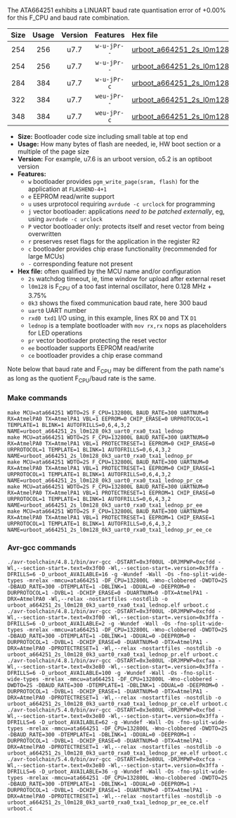 The ATA664251 exhibits a LINUART baud rate quantisation error of +0.00% for this F_CPU and baud rate combination.

|Size|Usage|Version|Features|Hex file|
|:-:|:-:|:-:|:-:|:--|
|254|256|u7.7|`w-u-jPr--`|[urboot_a664251_2s_l0m128_0k3_uart0_rxa0_txa1_lednop.hex](https://raw.githubusercontent.com/stefanrueger/urboot.hex/main/mcus/ata664251/watchdog_2_s/internal_oscillator_l%2B3.75%25/%2B0m128000_hz/%2B%2B%2B0k3_baud/uart0_rxa0_txa1/lednop/urboot_a664251_2s_l0m128_0k3_uart0_rxa0_txa1_lednop.hex)|
|254|256|u7.7|`w-u-jPr--`|[urboot_a664251_2s_l0m128_0k3_uart0_rxa0_txa1_lednop_pr.hex](https://raw.githubusercontent.com/stefanrueger/urboot.hex/main/mcus/ata664251/watchdog_2_s/internal_oscillator_l%2B3.75%25/%2B0m128000_hz/%2B%2B%2B0k3_baud/uart0_rxa0_txa1/lednop/urboot_a664251_2s_l0m128_0k3_uart0_rxa0_txa1_lednop_pr.hex)|
|284|384|u7.7|`w-u-jPr-c`|[urboot_a664251_2s_l0m128_0k3_uart0_rxa0_txa1_lednop_pr_ce.hex](https://raw.githubusercontent.com/stefanrueger/urboot.hex/main/mcus/ata664251/watchdog_2_s/internal_oscillator_l%2B3.75%25/%2B0m128000_hz/%2B%2B%2B0k3_baud/uart0_rxa0_txa1/lednop/urboot_a664251_2s_l0m128_0k3_uart0_rxa0_txa1_lednop_pr_ce.hex)|
|322|384|u7.7|`weu-jPr--`|[urboot_a664251_2s_l0m128_0k3_uart0_rxa0_txa1_lednop_pr_ee.hex](https://raw.githubusercontent.com/stefanrueger/urboot.hex/main/mcus/ata664251/watchdog_2_s/internal_oscillator_l%2B3.75%25/%2B0m128000_hz/%2B%2B%2B0k3_baud/uart0_rxa0_txa1/lednop/urboot_a664251_2s_l0m128_0k3_uart0_rxa0_txa1_lednop_pr_ee.hex)|
|348|384|u7.7|`weu-jPr-c`|[urboot_a664251_2s_l0m128_0k3_uart0_rxa0_txa1_lednop_pr_ee_ce.hex](https://raw.githubusercontent.com/stefanrueger/urboot.hex/main/mcus/ata664251/watchdog_2_s/internal_oscillator_l%2B3.75%25/%2B0m128000_hz/%2B%2B%2B0k3_baud/uart0_rxa0_txa1/lednop/urboot_a664251_2s_l0m128_0k3_uart0_rxa0_txa1_lednop_pr_ee_ce.hex)|

- **Size:** Bootloader code size including small table at top end
- **Usage:** How many bytes of flash are needed, ie, HW boot section or a multiple of the page size
- **Version:** For example, u7.6 is an urboot version, o5.2 is an optiboot version
- **Features:**
  + `w` bootloader provides `pgm_write_page(sram, flash)` for the application at `FLASHEND-4+1`
  + `e` EEPROM read/write support
  + `u` uses urprotocol requiring `avrdude -c urclock` for programming
  + `j` vector bootloader: applications *need to be patched externally*, eg, using `avrdude -c urclock`
  + `P` vector bootloader only: protects itself and reset vector from being overwritten
  + `r` preserves reset flags for the application in the register R2
  + `c` bootloader provides chip erase functionality (recommended for large MCUs)
  + `-` corresponding feature not present
- **Hex file:** often qualified by the MCU name and/or configuration
  + `2s` watchdog timeout, ie, time window for upload after external reset
  + `l0m128` is F<sub>CPU</sub> of a too fast internal oscillator, here 0.128 MHz + 3.75%
  + `0k3` shows the fixed communication baud rate, here 300 baud
  + `uart0` UART number
  + `rxd0 txd1` I/O using, in this example, lines RX `D0` and TX `D1`
  + `lednop` is a template bootloader with `mov rx,rx` nops as placeholders for LED operations
  + `pr` vector bootloader protecting the reset vector
  + `ee` bootloader supports EEPROM read/write
  + `ce` bootloader provides a chip erase command


Note below that baud rate and F<sub>CPU</sub> may be different from the path name's as long as the quotient F<sub>CPU</sub>/baud rate is the same.

### Make commands
```
make MCU=ata664251 WDTO=2S F_CPU=132800L BAUD_RATE=300 UARTNUM=0 RX=AtmelPA0 TX=AtmelPA1 VBL=1 EEPROM=0 CHIP_ERASE=0 URPROTOCOL=1 TEMPLATE=1 BLINK=1 AUTOFRILLS=0,6,4,3,2 NAME=urboot_a664251_2s_l0m128_0k3_uart0_rxa0_txa1_lednop
make MCU=ata664251 WDTO=2S F_CPU=132800L BAUD_RATE=300 UARTNUM=0 RX=AtmelPA0 TX=AtmelPA1 VBL=1 PROTECTRESET=1 EEPROM=0 CHIP_ERASE=0 URPROTOCOL=1 TEMPLATE=1 BLINK=1 AUTOFRILLS=0,6,4,3,2 NAME=urboot_a664251_2s_l0m128_0k3_uart0_rxa0_txa1_lednop_pr
make MCU=ata664251 WDTO=2S F_CPU=132800L BAUD_RATE=300 UARTNUM=0 RX=AtmelPA0 TX=AtmelPA1 VBL=1 PROTECTRESET=1 EEPROM=0 CHIP_ERASE=1 URPROTOCOL=1 TEMPLATE=1 BLINK=1 AUTOFRILLS=0,6,4,3,2 NAME=urboot_a664251_2s_l0m128_0k3_uart0_rxa0_txa1_lednop_pr_ce
make MCU=ata664251 WDTO=2S F_CPU=132800L BAUD_RATE=300 UARTNUM=0 RX=AtmelPA0 TX=AtmelPA1 VBL=1 PROTECTRESET=1 EEPROM=1 CHIP_ERASE=0 URPROTOCOL=1 TEMPLATE=1 BLINK=1 AUTOFRILLS=0,6,4,3,2 NAME=urboot_a664251_2s_l0m128_0k3_uart0_rxa0_txa1_lednop_pr_ee
make MCU=ata664251 WDTO=2S F_CPU=132800L BAUD_RATE=300 UARTNUM=0 RX=AtmelPA0 TX=AtmelPA1 VBL=1 PROTECTRESET=1 EEPROM=1 CHIP_ERASE=1 URPROTOCOL=1 TEMPLATE=1 BLINK=1 AUTOFRILLS=0,6,4,3,2 NAME=urboot_a664251_2s_l0m128_0k3_uart0_rxa0_txa1_lednop_pr_ee_ce
```

### Avr-gcc commands
```
./avr-toolchain/4.8.1/bin/avr-gcc -DSTART=0x3f00UL -DRJMPWP=0xcfdd -Wl,--section-start=.text=0x3f00 -Wl,--section-start=.version=0x3ffa -DFRILLS=6 -D_urboot_AVAILABLE=16 -g -Wundef -Wall -Os -fno-split-wide-types -mrelax -mmcu=ata664251 -DF_CPU=132800L -Wno-clobbered -DWDTO=2S -DBAUD_RATE=300 -DTEMPLATE=1 -DBLINK=1 -DDUAL=0 -DEEPROM=0 -DURPROTOCOL=1 -DVBL=1 -DCHIP_ERASE=0 -DUARTNUM=0 -DTX=AtmelPA1 -DRX=AtmelPA0 -Wl,--relax -nostartfiles -nostdlib -o urboot_a664251_2s_l0m128_0k3_uart0_rxa0_txa1_lednop.elf urboot.c
./avr-toolchain/4.8.1/bin/avr-gcc -DSTART=0x3f00UL -DRJMPWP=0xcfdd -Wl,--section-start=.text=0x3f00 -Wl,--section-start=.version=0x3ffa -DFRILLS=6 -D_urboot_AVAILABLE=2 -g -Wundef -Wall -Os -fno-split-wide-types -mrelax -mmcu=ata664251 -DF_CPU=132800L -Wno-clobbered -DWDTO=2S -DBAUD_RATE=300 -DTEMPLATE=1 -DBLINK=1 -DDUAL=0 -DEEPROM=0 -DURPROTOCOL=1 -DVBL=1 -DCHIP_ERASE=0 -DUARTNUM=0 -DTX=AtmelPA1 -DRX=AtmelPA0 -DPROTECTRESET=1 -Wl,--relax -nostartfiles -nostdlib -o urboot_a664251_2s_l0m128_0k3_uart0_rxa0_txa1_lednop_pr.elf urboot.c
./avr-toolchain/4.8.1/bin/avr-gcc -DSTART=0x3e80UL -DRJMPWP=0xcfaa -Wl,--section-start=.text=0x3e80 -Wl,--section-start=.version=0x3ffa -DFRILLS=6 -D_urboot_AVAILABLE=100 -g -Wundef -Wall -Os -fno-split-wide-types -mrelax -mmcu=ata664251 -DF_CPU=132800L -Wno-clobbered -DWDTO=2S -DBAUD_RATE=300 -DTEMPLATE=1 -DBLINK=1 -DDUAL=0 -DEEPROM=0 -DURPROTOCOL=1 -DVBL=1 -DCHIP_ERASE=1 -DUARTNUM=0 -DTX=AtmelPA1 -DRX=AtmelPA0 -DPROTECTRESET=1 -Wl,--relax -nostartfiles -nostdlib -o urboot_a664251_2s_l0m128_0k3_uart0_rxa0_txa1_lednop_pr_ce.elf urboot.c
./avr-toolchain/5.4.0/bin/avr-gcc -DSTART=0x3e80UL -DRJMPWP=0xcfbd -Wl,--section-start=.text=0x3e80 -Wl,--section-start=.version=0x3ffa -DFRILLS=6 -D_urboot_AVAILABLE=62 -g -Wundef -Wall -Os -fno-split-wide-types -mrelax -mmcu=ata664251 -DF_CPU=132800L -Wno-clobbered -DWDTO=2S -DBAUD_RATE=300 -DTEMPLATE=1 -DBLINK=1 -DDUAL=0 -DEEPROM=1 -DURPROTOCOL=1 -DVBL=1 -DCHIP_ERASE=0 -DUARTNUM=0 -DTX=AtmelPA1 -DRX=AtmelPA0 -DPROTECTRESET=1 -Wl,--relax -nostartfiles -nostdlib -o urboot_a664251_2s_l0m128_0k3_uart0_rxa0_txa1_lednop_pr_ee.elf urboot.c
./avr-toolchain/5.4.0/bin/avr-gcc -DSTART=0x3e80UL -DRJMPWP=0xcfca -Wl,--section-start=.text=0x3e80 -Wl,--section-start=.version=0x3ffa -DFRILLS=6 -D_urboot_AVAILABLE=36 -g -Wundef -Wall -Os -fno-split-wide-types -mrelax -mmcu=ata664251 -DF_CPU=132800L -Wno-clobbered -DWDTO=2S -DBAUD_RATE=300 -DTEMPLATE=1 -DBLINK=1 -DDUAL=0 -DEEPROM=1 -DURPROTOCOL=1 -DVBL=1 -DCHIP_ERASE=1 -DUARTNUM=0 -DTX=AtmelPA1 -DRX=AtmelPA0 -DPROTECTRESET=1 -Wl,--relax -nostartfiles -nostdlib -o urboot_a664251_2s_l0m128_0k3_uart0_rxa0_txa1_lednop_pr_ee_ce.elf urboot.c
```

